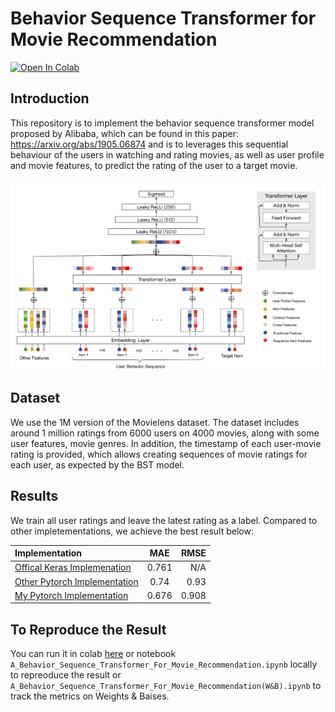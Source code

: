 # Behavior Sequence Transformer for Movie Recommendation

[![Open In Colab](https://colab.research.google.com/assets/colab-badge.svg)]()

## Introduction

This repository is to implement the behavior sequence transformer model proposed by Alibaba, which can be found in this paper: https://arxiv.org/abs/1905.06874
and is to leverages this sequential behaviour of the users in watching and rating movies, as well as user profile and movie features, to predict the rating of the user to a target movie.

![](images/bst.png "BST MODEL ARCHITECTURE")


## Dataset
We use the 1M version of the Movielens dataset. The dataset includes around 1 million ratings from 6000 users on 4000 movies, along with some user features, movie genres. In addition, the timestamp of each user-movie rating is provided, which allows creating sequences of movie ratings for each user, as expected by the BST model.


## Results
We train all user ratings and leave the latest rating as a label. Compared to  other impletementations, we achieve the best result below:

| Implementation |  MAE  | RMSE |
| :------ | :---: | ---: |
| [Offical Keras Implemenation ](https://keras.io/examples/structured_data/movielens_recommendations_transformers/)   | 0.761  | N/A |
| [Other Pytorch Implementation](https://github.com/jiwidi/Behavior-Sequence-Transformer-Pytorch)    | 0.74  | 0.93 |
| [My Pytorch Implementation](https://github.com/Nelsonlin0321/ml-behavior-sequence-transformer-for-movie-recommendation)    | 0.676  | 0.908 |


## To Reproduce the Result 

You can run it in colab [here]() or notebook `A_Behavior_Sequence_Transformer_For_Movie_Recommendation.ipynb` locally to repreoduce the result or `A_Behavior_Sequence_Transformer_For_Movie_Recommendation(W&B).ipynb` to track the metrics on Weights & Baises.